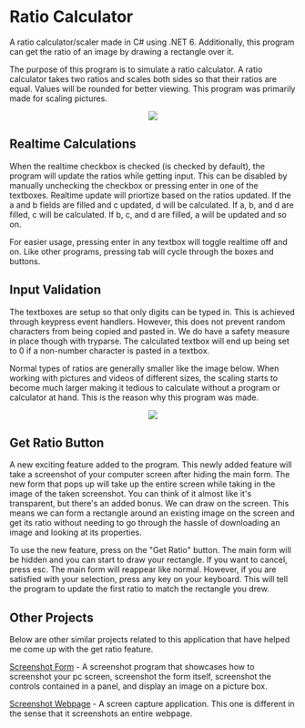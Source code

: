 # Ratio Calculator
A ratio calculator/scaler made in C# using .NET 6. Additionally, this program can get the ratio of an image by drawing a rectangle over it.

The purpose of this program is to simulate a ratio calculator. A ratio calculator takes two ratios and scales both sides so that their ratios are equal. Values will be rounded for better viewing. This program was primarily made for scaling pictures.

<p align="center">
<img src="https://user-images.githubusercontent.com/100814612/167768320-b06cd149-2462-45af-9203-c34ea3c9f24a.png"><img>
</p>

**Realtime Calculations**
-------------------------------------
When the realtime checkbox is checked (is checked by default), the program will update the ratios while getting input. This can be disabled by manually unchecking the checkbox or pressing enter in one of the textboxes. Realtime update will priortize based on the ratios updated. If the a and b fields are filled and c updated, d will be calculated. If a, b, and d are filled, c will be calculated. If b, c, and d are filled, a will be updated and so on.

For easier usage, pressing enter in any textbox will toggle realtime off and on. Like other programs, pressing tab will cycle through the boxes and buttons.

**Input Validation**
-------------------------------------
The textboxes are setup so that only digits can be typed in. This is achieved through keypress event handlers. However, this does not prevent random characters from being copied and pasted in. We do have a safety measure in place though with tryparse. The calculated textbox will end up being set to 0 if a non-number character is pasted in a textbox.

Normal types of ratios are generally smaller like the image below. When working with pictures and videos of different sizes, the scaling starts to become much larger making it tedious to calculate without a program or calculator at hand. This is the reason why this program was made.

<p align="center">
<img src="https://user-images.githubusercontent.com/100814612/163684610-1167edfe-125f-40f5-8839-48bc09d9a147.png"><img>
</p>

**Get Ratio Button**
-------------------------------------
A new exciting feature added to the program. This newly added feature will take a screenshot of your computer screen after hiding the main form. The new form that pops up will take up the entire screen while taking in the image of the taken screenshot. You can think of it almost like it's transparent, but there's an added bonus. We can draw on the screen. This means we can form a rectangle around an existing image on the screen and get its ratio without needing to go through the hassle of downloading an image and looking at its properties.

To use the new feature, press on the "Get Ratio" button. The main form will be hidden and you can start to draw your rectangle. If you want to cancel, press esc. The main form will reappear like normal. However, if you are satisfied with your selection, press any key on your keyboard. This will tell the program to update the first ratio to match the rectangle you drew.

**Other Projects**
-------------------
Below are other similar projects related to this application that have helped me come up with the get ratio feature.

[Screenshot Form](https://github.com/Kttra/ScreenshotForm) - A screenshot program that showcases how to screenshot your pc screen, screenshot the form itself, screenshot the controls contained in a panel, and display an image on a picture box.

[Screenshot Webpage](https://github.com/Kttra/ScreenshotWebpage) - A screen capture application. This one is different in the sense that it screenshots an entire webpage.
